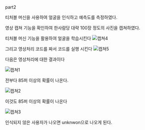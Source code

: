 part2

티처블 머신을 사용하여 얼굴을 인식하고 예측도를 측정하였다.

영상 캡쳐 기능을 확인하여 한사람당 대략 100장 정도의 사진을 캡쳐하였다.

티처블 머신 기능을 활용하여 얼굴을 학습시킨다
![캡쳐4](https://github.com/wjh1212/Capstone-Design/assets/103232862/bb19c920-f0f2-441a-86d6-d6f26ddff68b)

그리고 영상처리 코드를 짜서 코드를 실행 시킨다
![캡쳐5](https://github.com/wjh1212/Capstone-Design/assets/103232862/bc454a20-d5bf-4841-b1cc-f7a660843e29)

 다음은 영상처리에 대한 결과이다

![캡쳐1](https://github.com/wjh1212/Capstone-Design/assets/103232862/5bccb113-c6c1-4828-866d-decc491c14bf)



 전부다 85퍼 이상의 확률이 나온다.

![캡쳐2](https://github.com/wjh1212/Capstone-Design/assets/103232862/95e801cb-aaf7-48b4-8413-4e26f79bd660)

이것도 85퍼 이상의 확률이 나온다

![캡쳐3](https://github.com/wjh1212/Capstone-Design/assets/103232862/5e259914-f8f9-49d6-b21b-4e5e374cff20)

인식되지 않은 사용자가 나오면 unknwon으로 나오게 된다.


